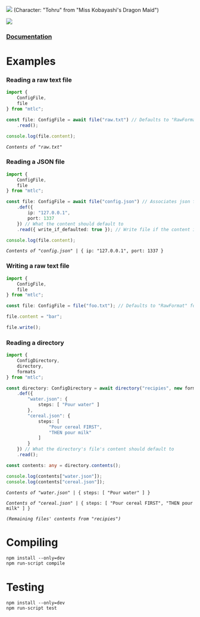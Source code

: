 ![](https://i.imgur.com/LBPzwco.png)
(Character: "Tohru" from "Miss Kobayashi's Dragon Maid")

[![](https://img.shields.io/npm/v/mtlc.svg?colorB=%23C5383B&style=flat-square)](https://www.npmjs.com/package/mtlc)

### [Documentation](https://aery-chan.github.io/node-module-that-loads-configs/)

# Examples

### Reading a raw text file
```ts
import {
    ConfigFile,
    file
} from "mtlc";

const file: ConfigFile = await file("raw.txt") // Defaults to "RawFormat" format by default
    .read();

console.log(file.content);
```
<pre><code><i>Contents of "raw.txt"</i></code></pre>

### Reading a JSON file
```ts
import {
    ConfigFile,
    file
} from "mtlc";

const file: ConfigFile = await file("config.json") // Associates json files with "JSONFormat" format by default
    .def({
        ip: "127.0.0.1",
        port: 1337
    }) // What the content should default to
    .read({ write_if_defaulted: true }); // Write file if the content is in any way defaulted

console.log(file.content);
```
<pre><code><i>Contents of "config.json"</i> | { ip: "127.0.0.1", port: 1337 }</code></pre>

### Writing a raw text file
```ts
import {
    ConfigFile,
    file
} from "mtlc";

const file: ConfigFile = file("foo.txt"); // Defaults to "RawFormat" format by default

file.content = "bar";

file.write();
```

### Reading a directory
```ts
import {
    ConfigDirectory,
    directory,
    formats
} from "mtlc";

const directory: ConfigDirectory = await directory("recipies", new formats.JSONFormat())
    .def({
        "water.json": {
            steps: [ "Pour water" ]
        },
        "cereal.json": {
            steps: [
                "Pour cereal FIRST",
                "THEN pour milk"
            ]
        }
    }) // What the directory's file's content should default to
    .read();

const contents: any = directory.contents();

console.log(contents["water.json"]);
console.log(contents["cereal.json"]);
```
<pre><code><i>Contents of "water.json"</i> | { steps: [ "Pour water" ] }<br>
<i>Contents of "cereal.json"</i> | { steps: [ "Pour cereal FIRST", "THEN pour milk" ] }<br>
<i>(Remaining files' contents from "recipies")</i></code></pre>

# Compiling

`npm install --only=dev`   
`npm run-script compile`

# Testing

`npm install --only=dev`   
`npm run-script test`